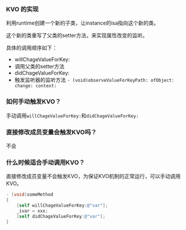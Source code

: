 ### KVO 的实现

利用runtime创建一个新的子类，让instance的isa指向这个新的类。

这个新的类重写了父类的setter方法，来实现属性改变的监听。

具体的调用顺序如下：

- willChageValueForKey:
- 调用父类的setter方法
- didChageValueForKey:
- 触发监听器的监听方法 `- (void)observeValueForKeyPath: ofObject: change: context:`

### 如何手动触发KVO？

手动调用`willChageValueForKey:`和`didChageValueForKey:`

### 直接修改成员变量会触发KVO吗？

不会

### 什么时候适合手动调用KVO？

直接修改成员变量不会触发KVO，为保证KVO机制的正常运行，可以手动调用KVO。

```objective-c
- (void)someMethod
{
	[self willChageValueForKey:@"var"];
	_ivar = xxx;
	[self didChageValueForKey:@"var"];
}
```

